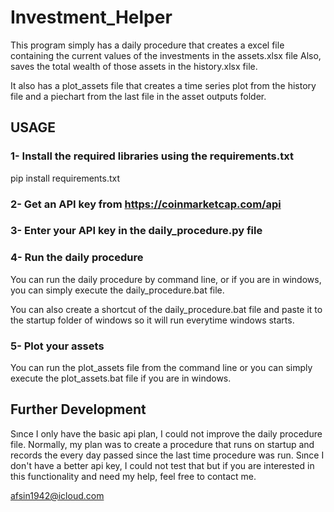 # Investment_Helper
This program simply has a daily procedure that creates a excel file containing the current values of the investments in the assets.xlsx file
Also, saves the total wealth of those assets in the history.xlsx file.

It also has a plot_assets file that creates a time series plot from the history file and a piechart from the last file in the asset outputs folder.

## USAGE

### 1- Install the required libraries using the requirements.txt

pip install requirements.txt

### 2- Get an API key from https://coinmarketcap.com/api

### 3- Enter your API key in the daily_procedure.py file

### 4- Run the daily procedure

You can run the daily procedure by command line, or if you are in windows, you can simply execute the daily_procedure.bat file.

You can also create a shortcut of the daily_procedure.bat file and paste it to the startup folder of windows so it will run everytime windows starts.

### 5- Plot your assets

You can run the plot_assets file from the command line or you can simply execute the plot_assets.bat file if you are in windows.

## Further Development

Sınce I only have the basic api plan, I could not improve the daily procedure file. Normally, my plan was to create a procedure that runs on startup and records the every day passed since the last time procedure was run. Sınce I don't have a better api key, I could not test that but if you are interested in this functionality and need my help, feel free to contact me.

afsin1942@icloud.com
